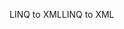 <span data-ttu-id="90652-101">LINQ to XML</span><span class="sxs-lookup"><span data-stu-id="90652-101">LINQ to XML</span></span>